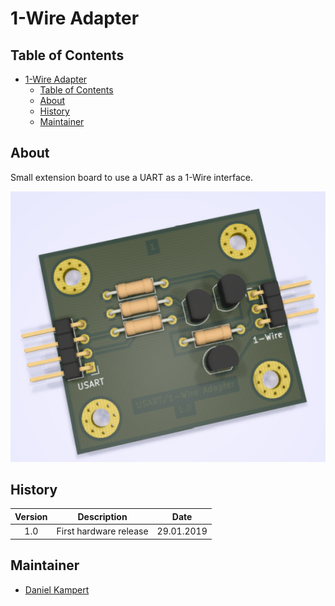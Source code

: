# 1-Wire Adapter

## Table of Contents

- [1-Wire Adapter](#1-wire-adapter)
  - [Table of Contents](#table-of-contents)
  - [About](#about)
  - [History](#history)
  - [Maintainer](#maintainer)

## About

Small extension board to use a UART as a 1-Wire interface.

![Overview](docs/img/Overview_Small.png)

## History

| **Version**  | **Description**                            | **Date**   |
|:------------:|:------------------------------------------:|:----------:|
| 1.0          | First hardware release                     | 29.01.2019 |

## Maintainer

- [Daniel Kampert](DanielKampert@kampis-elektroecke.de)
